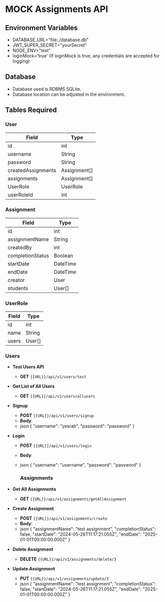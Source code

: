 # MOCK Assignments API

## Environment Variables

- DATABASE_URL="file:./database.db"
- JWT_SUPER_SECRET="yourSecret"
- NODE_ENV="test"
- loginMock='true' (If loginMock is true, any credentials are accepted for logging)

## Database

- Database used is RDBMS SQLite.
- Database location can be adjusted in the environment.

## Tables Required

### User

| Field              | Type         |
| ------------------ | ------------ |
| id                 | int          |
| username           | String       |
| password           | String       |
| createdAssignments | Assignment[] |
| assignments        | Assignment[] |
| UserRole           | UserRole     |
| userRoleId         | int          |

### Assignment

| Field            | Type     |
| ---------------- | -------- |
| id               | int      |
| assignmentName   | String   |
| createdBy        | int      |
| completionStatus | Boolean  |
| startDate        | DateTime |
| endDate          | DateTime |
| creator          | User     |
| students         | User[]   |

### UserRole

| Field | Type   |
| ----- | ------ |
| id    | int    |
| name  | String |
| users | User[] |

### Users

- **Test Users API**
  - **GET** `{{URL}}/api/v1/users/test`
- **Get List of All Users**
  - **GET** `{{URL}}/api/v1/users/allusers`
- **Signup**

  - **POST** `{{URL}}/api/v1/users/signup`
  - **Body**:
  - json
    {
    "username": "yesrab",
    "password": "password"
    }

- **Login**

  - **POST** `{{URL}}/api/v1/users/login`
  - **Body**:
  - json
    {
    "username": "username",
    "password": "password"
    }

    ### Assignments

- **Get All Assignments**
  - **GET** `{{URL}}/api/v1/assignments/getAllAssignment`
- **Create Assignment**

  - **POST** `{{URL}}/api/v1/assignments/create`
  - **Body**:
  - json
    {
    "assignmentName": "test assignment",
    "completionStatus": false,
    "startDate": "2024-05-26T11:17:21.055Z",
    "endDate": "2025-01-01T00:00:00.000Z"
    }

- **Delete Assignment**
  - **DELETE** `{{URL}}/api/v1/assignments/delete/3`
- **Update Assignment**
  - **PUT** `{{URL}}/api/v1/assignments/update/3`
  - json
    {
    "assignmentName": "test assignment",
    "completionStatus": false,
    "startDate": "2024-05-26T11:17:21.055Z",
    "endDate": "2025-01-01T00:00:00.000Z"
    }
